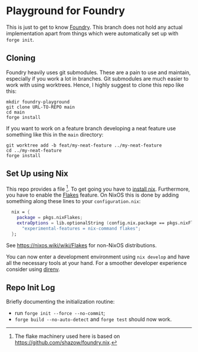 # Playground for Foundry #

This is just to get to know [Foundry](https://book.getfoundry.sh/projects/dependencies). This branch
does not hold any actual implementation apart from things which were automatically set up with
`forge init`.

## Cloning ##

Foundry heavily uses git submodules. These are a pain to use and maintain, especially if you work a
lot in branches. Git submodules are much easier to work with using worktrees. Hence, I highly
suggest to clone this repo like this:
``` shell
mkdir foundry-playground
git clone URL-TO-REPO main
cd main
forge install
```

If you want to work on a feature branch developing a neat feature use something like this in the
`main` directory:
``` shell
git worktree add -b feat/my-neat-feature ../my-neat-feature
cd ../my-neat-feature
forge install
```

## Set Up using Nix ##

This repo provides a [](./flake.nix) file [^1]. To get going you have to
[install nix](https://nixos.org/manual/nix/stable/installation/installing-binary.html). Furthermore,
you have to enable the [Flakes](https://nixos.wiki/wiki/Flakes) feature. On NixOS this is done by
adding something along these lines to your `configuration.nix`:
``` nix
  nix = {
    package = pkgs.nixFlakes;
    extraOptions = lib.optionalString (config.nix.package == pkgs.nixFlakes)
      "experimental-features = nix-command flakes";
  };
```

See https://nixos.wiki/wiki/Flakes for non-NixOS distributions.

You can now enter a development environment using `nix develop` and have all the necessary tools at
your hand. For a smoother developer experience consider using [direnv](https://direnv.net/).

## Repo Init Log ##

Briefly documenting the initialization routine:
+ run `forge init --force --no-commit`;
+ `forge build --no-auto-detect` and `forge test` should now work.

[^1]: The flake machinery used here is based on https://github.com/shazow/foundry.nix.
